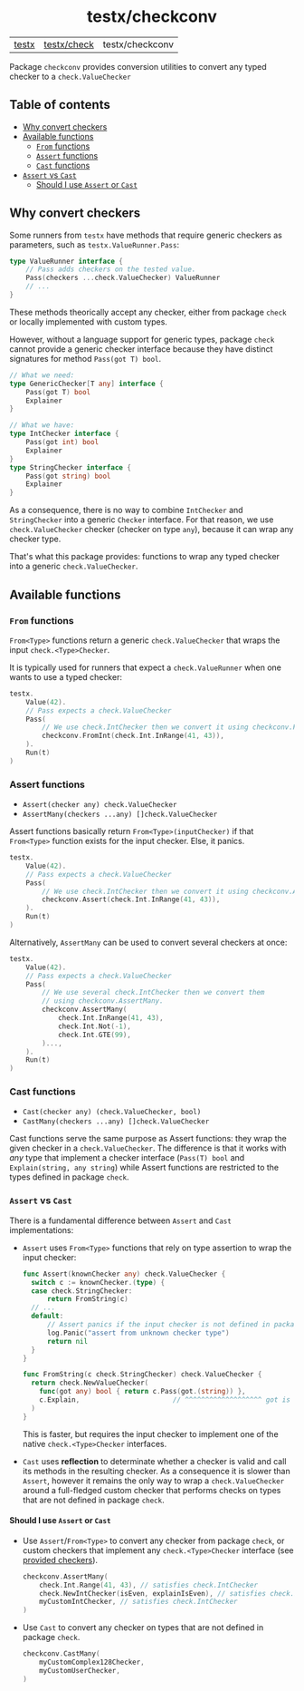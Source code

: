 <h1 align="center">testx/checkconv</h1>
<table align="center">
  <tr>
    <td><a href="../README.md">testx</a></td>
    <td><a href="../check/README.md">testx/check</a></td>
    <td>testx/checkconv</td>
  </tr>
</table>

Package `checkconv` provides conversion utilities to convert any typed checker to a `check.ValueChecker`

## Table of contents

- [Why convert checkers](#why-convert-checkers)
- [Available functions](#from-functions)
  - [`From` functions](#from-functions)
  - [`Assert` functions](#assert-functions)
  - [`Cast` functions](#cast-functions)
- [`Assert` vs `Cast`](#assert-vs-cast)
  - [Should I use `Assert` or `Cast`](#should-i-use-assert-or-cast)

## Why convert checkers

Some runners from `testx` have methods that require generic checkers as parameters,
such as `testx.ValueRunner.Pass`:

```go
type ValueRunner interface {
    // Pass adds checkers on the tested value.
    Pass(checkers ...check.ValueChecker) ValueRunner
    // ...
}
```

These methods theorically accept any checker, either from package `check`
or locally implemented with custom types.

However, without a language support for generic types,
package `check` cannot provide a generic checker interface because
they have distinct signatures for method `Pass(got T) bool`.

```go
// What we need:
type GenericChecker[T any] interface {
    Pass(got T) bool
    Explainer
}

// What we have:
type IntChecker interface {
    Pass(got int) bool
    Explainer
}
type StringChecker interface {
    Pass(got string) bool
    Explainer
}
```

As a consequence, there is no way to combine `IntChecker` and `StringChecker`
into a generic `Checker` interface.
For that reason, we use `check.ValueChecker` checker (checker on type `any`),
because it can wrap any checker type.

That's what this package provides: functions to wrap any typed checker
into a generic `check.ValueChecker`.

## Available functions

### `From` functions

`From<Type>` functions return a generic `check.ValueChecker` that wraps
the input `check.<Type>Checker`.

It is typically used for runners that expect a `check.ValueRunner`
when one wants to use a typed checker:

```go
testx.
    Value(42).
    // Pass expects a check.ValueChecker
    Pass(
        // We use check.IntChecker then we convert it using checkconv.FromInt.
        checkconv.FromInt(check.Int.InRange(41, 43)), 
    ).
    Run(t)
)
```

### Assert functions

- `Assert(checker any) check.ValueChecker`
- `AssertMany(checkers ...any) []check.ValueChecker`

Assert functions basically return `From<Type>(inputChecker)`
if that `From<Type>` function exists for the input checker.
Else, it panics.

```go
testx.
    Value(42).
    // Pass expects a check.ValueChecker
    Pass(
        // We use check.IntChecker then we convert it using checkconv.Assert.
        checkconv.Assert(check.Int.InRange(41, 43)),
    ).
    Run(t)
)
```

Alternatively, `AssertMany` can be used to convert several checkers at once:

```go
testx.
    Value(42).
    // Pass expects a check.ValueChecker
    Pass(
        // We use several check.IntChecker then we convert them
        // using checkconv.AssertMany.
        checkconv.AssertMany(
            check.Int.InRange(41, 43),
            check.Int.Not(-1),
            check.Int.GTE(99),
        )...,
    ).
    Run(t)
)
```

### Cast functions

- `Cast(checker any) (check.ValueChecker, bool)`
- `CastMany(checkers ...any) []check.ValueChecker`

Cast functions serve the same purpose as Assert functions:
they wrap the given checker in a `check.ValueChecker`.
The difference is that it works with _any_ type that implement
a checker interface (`Pass(T) bool` and `Explain(string, any string`)
while Assert functions are restricted to the types defined in package `check`.

### `Assert` vs `Cast`

There is a fundamental difference between `Assert` and `Cast` implementations:

- `Assert` uses `From<Type>` functions that rely on type assertion
  to wrap the input checker:
  ```go
  func Assert(knownChecker any) check.ValueChecker {
    switch c := knownChecker.(type) {
    case check.StringChecker:
        return FromString(c)
    // ...
    default:
        // Assert panics if the input checker is not defined in package check.
        log.Panic("assert from unknown checker type")
        return nil
    }
  }

  func FromString(c check.StringChecker) check.ValueChecker {
    return check.NewValueChecker(
      func(got any) bool { return c.Pass(got.(string)) },
      c.Explain,                       // ^^^^^^^^^^^^^^^^^^^ got is safely asserted
    )
  }
  ```
  This is faster, but requires the input checker to implement one of the native
  `check.<Type>Checker` interfaces.

- `Cast` uses **reflection** to determinate whether a checker is valid and call
its methods in the resulting checker. As a consequence it is slower than
`Assert`, however it remains the only way to wrap a `check.ValueChecker`
around a full-fledged custom checker that performs checks on types that are not 
defined in package `check`.

#### Should I use `Assert` or `Cast`

- Use `Assert`/`From<Type>` to convert any checker from package `check`,
  or custom checkers that implement any `check.<Type>Checker` interface
  (see [provided checkers](../check/README.md#provided-checkers)).

  ```go
  checkconv.AssertMany(
      check.Int.Range(41, 43), // satisfies check.IntChecker
      check.NewIntChecker(isEven, explainIsEven), // satisfies check.IntChecker
      myCustomIntChecker, // satisfies check.IntChecker
  )
  ```

- Use `Cast` to convert any checker on types that are not defined
  in package `check`.

  ```go
  checkconv.CastMany(
      myCustomComplex128Checker,
      myCustomUserChecker,
  )
  ```